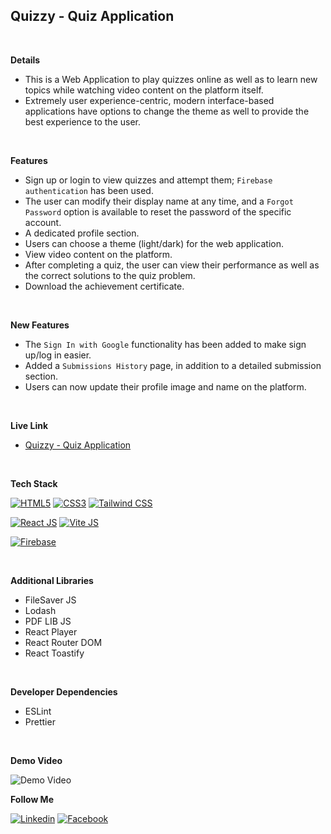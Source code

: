 ## Quizzy - Quiz Application

<br/>

**Details**

- This is a Web Application to play quizzes online as well as to learn new topics while watching video content on the platform itself.
- Extremely user experience-centric, modern interface-based applications have options to change the theme as well to provide the best experience to the user.

<br/>

**Features**

- Sign up or login to view quizzes and attempt them; `Firebase authentication` has been used.
- The user can modify their display name at any time, and a `Forgot Password` option is available to reset the password of the specific account.
- A dedicated profile section.
- Users can choose a theme (light/dark) for the web application.
- View video content on the platform.
- After completing a quiz, the user can view their performance as well as the correct solutions to the quiz problem.
- Download the achievement certificate.

<br/>

**New Features**

- The `Sign In with Google` functionality has been added to make sign up/log in easier.
- Added a `Submissions History` page, in addition to a detailed submission section.
- Users can now update their profile image and name on the platform.

<br/>

**Live Link**

- [Quizzy - Quiz Application]()

<br/>

**Tech Stack**

[![HTML5](https://img.shields.io/badge/HTML5-E34F26?style=for-the-badge&logo=HTML5&logoColor=white)](#)
[![CSS3](https://img.shields.io/badge/CSS3-1572B6?style=for-the-badge&logo=CSS3&logoColor=white)](#)
[![Tailwind CSS](https://img.shields.io/badge/Tailwind%20CSS-06B6D4?style=for-the-badge&logo=tailwindcss&logoColor=black)](#)

[![React JS](https://img.shields.io/badge/React.js-61DAFB?style=for-the-badge&logo=React&logoColor=black)](#)
[![Vite JS](https://img.shields.io/badge/Vite.js-646CFF?style=for-the-badge&logo=Vite&logoColor=white)](#)

[![Firebase](https://img.shields.io/badge/Firebase-FFCA28?style=for-the-badge&logo=Firebase&logoColor=black)](#)

<br/>

**Additional Libraries**

- FileSaver JS
- Lodash
- PDF LIB JS
- React Player
- React Router DOM
- React Toastify

<br/>

**Developer Dependencies**

- ESLint
- Prettier

<br/>

**Demo Video**

<img src="./media/Quizzy-Demo.gif" alt="Demo Video">

<br/>

**Follow Me**

[![Linkedin](https://img.shields.io/badge/LinkedIn-0077B5?style=for-the-badge&logo=linkedin&logoColor=white)](https://www.linkedin.com/in/godspowerufot?trk=contact-info)
[![Facebook](https://img.shields.io/badge/Facebook-1877F2?style=for-the-badge&logo=facebook&logoColor=white)](https://www.facebook.com/godspower.ufot.16)
